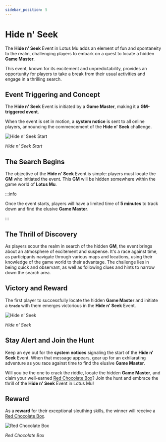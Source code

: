 ```yaml
---
sidebar_position: 5
---
```


# Hide n' Seek

The **Hide n' Seek** Event in Lotus Mu adds an element of fun and spontaneity to the realm, challenging players to embark on a quest to locate a hidden **Game Master**.

This event, known for its excitement and unpredictability, provides an opportunity for players to take a break from their usual activities and engage in a thrilling search.

## Event Triggering and Concept

The **Hide n' Seek** Event is initiated by a **Game Master**, making it a **GM-triggered event**.

When the event is set in motion, a **system notice** is sent to all online players, announcing the commencement of the **Hide n' Seek** challenge.

![Hide n' Seek Start](/img/events/hidenseek/hidenseek-1.jpg)

_Hide n' Seek Start_

## The Search Begins

The objective of the **Hide n' Seek** Event is simple: players must locate the **GM** who initiated the event. This **GM** will be hidden somewhere within the game world of **Lotus Mu**.

:::info

Once the event starts, players will have a limited time of **5 minutes** to track down and find the elusive **Game Master**.

:::

## The Thrill of Discovery

As players scour the realm in search of the hidden **GM**, the event brings about an atmosphere of excitement and suspense. It's a race against time, as participants navigate through various maps and locations, using their knowledge of the game world to their advantage. The challenge lies in being quick and observant, as well as following clues and hints to narrow down the search area.

## Victory and Reward

The first player to successfully locate the hidden **Game Master** and initiate a **`trade`** with them emerges victorious in the **Hide n' Seek** Event.

![Hide n' Seek](/img/events/hidenseek/hidenseek-2.jpg)

_Hide n' Seek_

## Stay Alert and Join the Hunt

Keep an eye out for the **system notices** signaling the start of the **Hide n' Seek** Event. When that message appears, gear up for an exhilarating adventure as you race against time to find the elusive **Game Master**.

Will you be the one to crack the riddle, locate the hidden **Game Master**, and claim your well-earned [Red Chocolate Box](/items/item-bags/misc/red-chocolate-box)? Join the hunt and embrace the thrill of the **Hide n' Seek** Event in Lotus Mu!

## Reward

As a **reward** for their exceptional sleuthing skills, the winner will receive a [Red Chocolate Box](/items/item-bags/misc/red-chocolate-box).

![Red Chocolate Box](/img/items/item-bags/red-chocolate-box.png)

_Red Chocolate Box_
